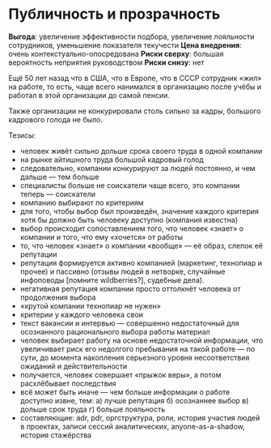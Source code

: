 # Публичность и прозрачность

**Выгода**: увеличение эффективности подбора, увеличение лояльности сотрудников, уменьшение показателя текучести
**Цена внедрения**: очень контекстуально-опосредована
**Риски сверху**: большая вероятность неприятия руководством
**Риски снизу**: нет

Ещё 50 лет назад что в США, что в Европе, что в СССР сотрудник «жил» на работе, то есть, чаще всего нанимался в организацию после учёбы и работал в этой организации до самой пенсии.

Также организации не конкурировали столь сильно за кадры, большого кадрового голода не было.



Тезисы:
- человек живёт сильно дольше срока своего труда в одной компании
- на рынке айтишного труда большой кадровый голод
- следовательно, компании конкурируют за людей постоянно, и чем дальше — тем больше
- специалисты больше не соискатели чаще всего, это компании теперь — соискатели
- компанию выбирают по критериям
- для того, чтобы выбор был произведён, значение каждого критерия хотя бы должно быть человеку доступно (компания известна)
- выбор происходит сопоставлением того, что человек «знает» о компании и того, что ему «хочется» от работы
- то, что человек «знает» о компании «вообще» — её образ, слепок её репутации
- репутация формируется активно компанией (маркетинг, технопиар и прочее) и пассивно (отзывы людей в нетворке, случайные инфоповоды [помните wildberries?], судебные дела).
- негативная репутация компании просто оттолкнёт человека от продолжения выбора
- «крутой компании технопиар не нужен»
- критерии у каждого человека свои
- текст вакансии и интервью — совершенно недостаточный для осознанного рационального выбора работы материал
- человек выбирает работу на основе недостаточной информации, что увеличивает риск его недолгого пребывания на такой работе — по сути, до момента накопления серьезного уровня несоответствия ожиданий и действительности
- получается, человек совершает «прыжок веры», а потом расхлёбывает последствия
- всё может быть иначе — чем больше информации о работе доступно извне, тем: а) лучше репутация б) осознаннее выбор в) дольше срок труда г) больше лояльность
- составляющие: adr, pdr, оргструктура, роли, история участия людей в проектах, записи сессий аналитических, anyone-as-a-shadow, история стажёрства

